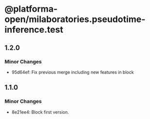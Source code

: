 # @platforma-open/milaboratories.pseudotime-inference.test

## 1.2.0

### Minor Changes

- 95d64ef: Fix previous merge including new features in block

## 1.1.0

### Minor Changes

- 8e21ee4: Block first version.
